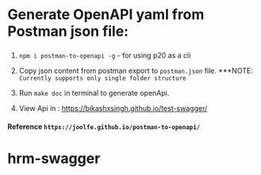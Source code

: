 # Generate OpenAPI yaml from Postman json file:

###

1. `npm i postman-to-openapi -g` - for using p20 as a cli

2. Copy json content from postman export to `postman.json` file. \*\*\*NOTE: `Currently supports only single folder structure`

3. Run `make doc` in terminal to generate openApi.

4. View Api in : https://bikashxsingh.github.io/test-swagger/

#### Reference `https://joolfe.github.io/postman-to-openapi/`
# hrm-swagger

